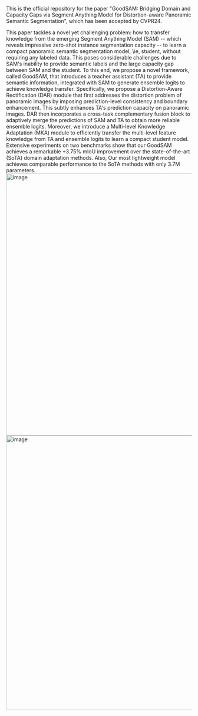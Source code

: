 This is the official repository for the paper "GoodSAM: Bridging Domain and Capacity Gaps via Segment Anything Model for Distortion-aware Panoramic Semantic Segmentation", which has been accepted by CVPR24.

This paper tackles a novel yet challenging problem: how to transfer knowledge from the emerging Segment Anything Model (SAM) -- which reveals impressive zero-shot instance segmentation capacity -- to learn a compact panoramic semantic segmentation model, \ie, student, without requiring any labeled data. This poses considerable challenges due to SAM's inability to provide semantic labels and the large capacity gap between SAM and the student.
To this end, we propose a novel framework, called GoodSAM, that introduces a teacher assistant (TA) to provide semantic information, integrated with SAM to generate ensemble logits to achieve knowledge transfer.
Specifically, we propose a Distortion-Aware Rectification (DAR) module that first addresses the distortion problem of panoramic images by imposing prediction-level consistency and boundary enhancement.
This subtly enhances TA's prediction capacity on panoramic images. 
DAR then incorporates a cross-task complementary fusion block to adaptively merge the predictions of SAM and TA to obtain more reliable ensemble logits.
Moreover, we introduce a Multi-level Knowledge Adaptation (MKA) module to efficiently transfer the multi-level feature knowledge from TA and ensemble logits to learn a compact student model.
Extensive experiments on two benchmarks show that our GoodSAM achieves a remarkable +3.75% mIoU improvement over the state-of-the-art (SoTA) domain adaptation methods. Also, Our most lightweight model achieves comparable performance to the SoTA methods with only 3.7M parameters.
<img width="711" alt="image" src="https://github.com/weimingz996/GoodSAM/assets/136681140/149c9345-e2a9-49cc-b489-84a1e983d2c8">
<img width="745" alt="image" src="https://github.com/weimingz996/GoodSAM/assets/136681140/ef74227d-bc53-4097-a419-25ff30e51917">
